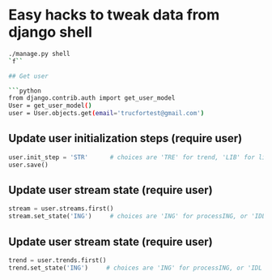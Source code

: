 Easy hacks to tweak data from django shell
========================

```bash
./manage.py shell
`f``

## Get user

```python
from django.contrib.auth import get_user_model
User = get_user_model()
user = User.objects.get(email='trucfortest@gmail.com')
```

## Update user initialization steps (require user)


```python
user.init_step = 'STR'      # choices are 'TRE' for trend, 'LIB' for library, 'IDL' for idle
user.save()
```

## Update user stream state (require user)


```python
stream = user.streams.first()
stream.set_state('ING')     # choices are 'ING' for processING, or 'IDL' for idle
```

## Update user stream state (require user)


```python
trend = user.trends.first()
trend.set_state('ING')     # choices are 'ING' for processING, or 'IDL' for idle
```